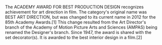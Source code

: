 The ACADEMY AWARD FOR BEST PRODUCTION DESIGN recognizes achievement for art direction in film. The category's original name was BEST ART DIRECTION, but was changed to its current name in 2012 for the 85th Academy Awards.[1] This change resulted from the Art Director's branch of the Academy of Motion Picture Arts and Sciences (AMPAS) being renamed the Designer's branch. Since 1947, the award is shared with the set decorator(s). It is awarded to the best interior design in a film.[2]
